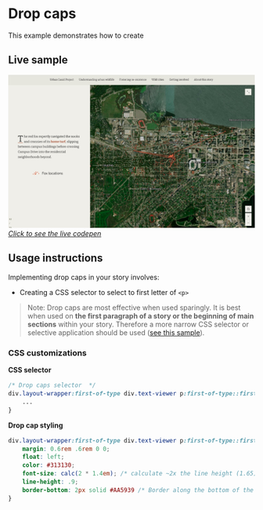 # Drop caps
This example demonstrates how to create

## Live sample
[![Sample drop caps](./assets/sample_drop_caps.jpg "Sample drop caps")](https://codepen.io/Warren-Davison/pen/PoMbVjy)*[Click to see the live codepen](https://codepen.io/Warren-Davison/pen/PoMbVjy)*

## Usage instructions
Implementing drop caps in your story involves:
- Creating a CSS selector to select to first letter of `<p>`

>Note: Drop caps are most effective when used sparingly. It is best when used on **the first paragraph of a story or the beginning of main sections** within your story. Therefore a more narrow CSS selector or selective application should be used ([see this sample](https://github.com/WarrenDz/agsm-story-overrides/blob/master/custom-styling/section-color)).

### CSS customizations
**CSS selector**
```css
/* Drop caps selector  */
div.layout-wrapper:first-of-type div.text-viewer p:first-of-type::first-letter {
    ...
}
```

**Drop cap styling** 
```css
div.layout-wrapper:first-of-type div.text-viewer p:first-of-type::first-letter {
    margin: 0.6rem .6rem 0 0;
    float: left;
    color: #313130;
    font-size: calc(2 * 1.4em); /* calculate ~2x the line height (1.65) */
    line-height: .9;
    border-bottom: 2px solid #AA5939 /* Border along the bottom of the drop cap */
}
```